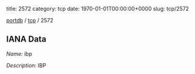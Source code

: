 title: 2572
category: tcp
date: 1970-01-01T00:00:00+0000
slug: tcp/2572

[portdb](/) / [tcp](/category/tcp.html) / 2572


## IANA Data

_Name:_ ibp

_Description:_ IBP

